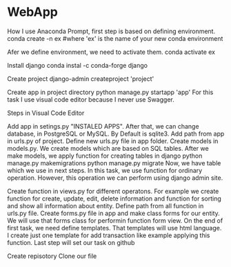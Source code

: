 # WebApp
How I use Anaconda Prompt, first step is based on defining environment.
conda create -n ex #where 'ex' is the name of your new conda environment

Afer we define environment, we need to activate them.
conda activate ex

Install django
conda instal -c conda-forge django

Create project
django-admin createproject 'project'

Create app in project directory
python manage.py startapp 'app' For this task I use visual code editor because I never use Swagger.

Steps in Visual Code Editor

Add app in setings.py "INSTALED APPS". After that, we can change database, in PostgreSQL or MySQL. By Default is sqlite3.
Add path from app in urls.py of project.
Define new urls.py file in app folder.
Create models in models.py. We create models which are based on SQL tables.
After we make models, we apply function for creating tables in django
python manage.py makemigrations python manage.py migrate Now, we have table which we use in next steps. In this task, we use function for ordinary operation. However, this operation we can perform using django admin site.

Create function in views.py for different operatons. For example we create function for create, update, edit, delete information and function for sorting and show all information about entity.
Define path from all function in urls.py file.
Create forms.py file in app and make class forms for our entity. We will use that forms class for performin function form view.
On the end of first task, we need define templates. That templates will use html language.
I create just one template for add transaction like example applying this function.
Last step will set our task on github

Create repisotory
Clone our file
